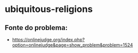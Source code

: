 # ubiquitous-religions

## Fonte do problema: 
- https://onlinejudge.org/index.php?option=onlinejudge&page=show_problem&problem=1524
